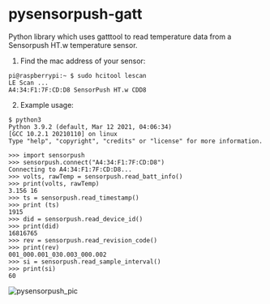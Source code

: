 # pysensorpush-gatt

Python library which uses gatttool to read temperature data from a Sensorpush HT.w temperature sensor.

1. Find the mac address of your sensor:<br>
```
pi@raspberrypi:~ $ sudo hcitool lescan
LE Scan ...
A4:34:F1:7F:CD:D8 SensorPush HT.w CDD8
```

2. Example usage:
```
$ python3
Python 3.9.2 (default, Mar 12 2021, 04:06:34)
[GCC 10.2.1 20210110] on linux
Type "help", "copyright", "credits" or "license" for more information.

>>> import sensorpush
>>> sensorpush.connect("A4:34:F1:7F:CD:D8")
Connecting to A4:34:F1:7F:CD:D8...
>>> volts, rawTemp = sensorpush.read_batt_info()
>>> print(volts, rawTemp)
3.156 16
>>> ts = sensorpush.read_timestamp()
>>> print (ts)
1915
>>> did = sensorpush.read_device_id()
>>> print(did)
16816765
>>> rev = sensorpush.read_revision_code()
>>> print(rev)
001_000.001_030.003_000.002
>>> si = sensorpush.read_sample_interval()
>>> print(si)
60
```

![pysensorpush_pic](https://user-images.githubusercontent.com/5443337/143657088-2a6d5793-24d3-4408-9d07-30b3f3f04577.jpg)

